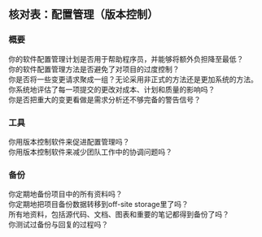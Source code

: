 ## 核对表：配置管理（版本控制）

### 概要

你的软件配置管理计划是否用于帮助程序员，并能够将额外负担降至最低？  
你的软件配置管理方法是否避免了对项目的过度控制？  
你是否将一些变更请求聚成一组？无论采用非正式的方法还是更加系统的方法。  
你系统地评估了每一项提交的更改对成本、计划和质量的影响吗？  
你是否把重大的变更看做是需求分析还不够完备的警告信号？  

### 工具

你用版本控制软件来促进配置管理吗？  
你用版本控制软件来减少团队工作中的协调问题吗？  

### 备份

你定期地备份项目中的所有资料吗？  
你定期地把项目备份数据转移到off-site storage里了吗？  
所有地资料，包括源代码、文档、图表和重要的笔记都得到备份了吗？  
你测试过备份与回复的过程吗？  

